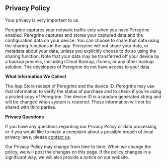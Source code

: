 ## Privacy Policy

Your privacy is very important to us.

Peregrine captures your network traffic only when you have Peregrine enabled. Peregrine captures and stores your captured data and the configuration data on your device. You can choose to share that data using the sharing functions in the app. Peregrine will not share your data, or metadata about your data, unless you explicitly choose to do so using the sharing function. Note that your data may be transferred off your device by a backup process, including iCloud Backup, iTunes, or any other backup solution. The developers of Peregrine do not have access to your data.

**What Information We Collect**

The App Store receipt of Peregrine and the device ID.
Peregrine may use that information to verify the status of purchase and to check if you're using a pirated copy of Peregrine. The device ID is a random generated string and will be changed when system is restored. These information will not be shared with third parties.

**Privacy Questions**

If you have any questions regarding our Privacy Policy or data processing, or if you would like to make a complaint about a possible breach of local privacy laws, please [contact us](https://github.com/freeperegrine/Peregrine/issues/new).

Our Privacy Policy may change from time to time. When we change the policy, we will post the changes on this page. If the policy changes in a significant way, we will also provide a notice on our website.
